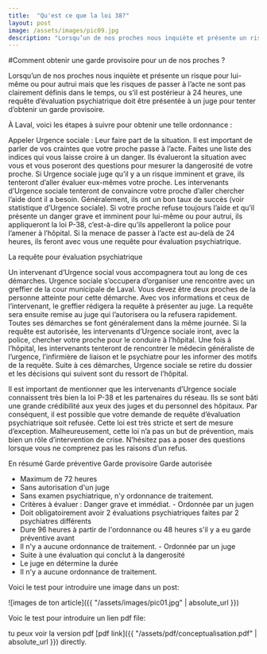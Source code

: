 ```yaml
---
title:  "Qu'est ce que la loi 38?"
layout: post
image: /assets/images/pic09.jpg
description: "Lorsqu’un de nos proches nous inquiète et présente un risque pour lui-même ou pour autrui mais que les risques de passer à l’acte ne sont pas clairement définis dans le temps, ou s’il est postérieur à 24 heures, une requête d’évaluation psychiatrique doit être présentée à un juge pour tenter d’obtenir un garde provisoire."
---
```




#Comment obtenir une garde provisoire pour un de nos proches ?

Lorsqu’un de nos proches nous inquiète et présente un risque pour lui-même ou pour autrui mais que les risques de passer à l’acte ne sont pas clairement définis dans le temps, ou s’il est postérieur à 24 heures, une requête d’évaluation psychiatrique doit être présentée à un juge pour tenter d’obtenir un garde provisoire.

À Laval, voici les étapes à suivre pour obtenir une telle ordonnance :

Appeler Urgence sociale : Leur faire part de la situation. Il est important de parler de vos craintes que votre proche passe à l’acte.
Faites une liste des indices qui vous laisse croire à un danger. Ils évalueront la situation avec vous et vous poseront des questions pour mesurer la dangerosité de votre proche.
Si Urgence sociale juge qu’il y a un risque imminent et grave, ils tenteront d’aller évaluer eux-mêmes votre proche.
Les intervenants d’Urgence sociale tenteront de convaincre votre proche d’aller chercher l’aide dont il a besoin. Généralement, ils ont un bon taux de succès (voir statistique d’Urgence sociale).
Si votre proche refuse toujours l’aide et qu’il présente un danger grave et imminent pour lui-même ou pour autrui, ils appliqueront la loi P-38, c’est-à-dire qu’ils appelleront la police pour l’amener à l’hôpital. Si la menace de passer à l’acte est au-delà de 24 heures, ils feront avec vous une requête pour évaluation psychiatrique.

La requête pour évaluation psychiatrique 

Un intervenant d’Urgence social vous accompagnera tout au long de ces démarches.
Urgence sociale s’occupera d’organiser une rencontre avec un greffier de la cour municipale de Laval. Vous devez être deux proches de la personne atteinte pour cette démarche. Avec vos informations et ceux de l’intervenant, le greffier rédigera la requête à présenter au juge.
La requête sera ensuite remise au juge qui l’autorisera ou la refusera rapidement.
Toutes ses démarches se font généralement dans la même journée.
Si la requête est autorisée, les intervenants d’Urgence sociale iront, avec la police, chercher votre proche pour le conduire à l’hôpital.
Une fois à l’hôpital, les intervenants tenteront de rencontrer le médecin généraliste de l’urgence, l’infirmière de liaison et le psychiatre pour les informer des motifs de la requête.
Suite à ces démarches, Urgence sociale se retire du dossier et les décisions qui suivent sont du ressort de l’hôpital.

Il est important de mentionner que les intervenants d’Urgence sociale connaissent très bien la loi P-38 et les partenaires du réseau. Ils se sont bâti une grande crédibilité aux yeux des juges et du personnel des hôpitaux. Par conséquent, il est possible que votre demande de requête d’évaluation psychiatrique soit refusée. Cette loi est très stricte et sert de mesure d’exception. Malheureusement, cette loi n’a pas un but de prévention, mais bien un rôle d’intervention de crise. N’hésitez pas a poser des questions lorsque vous ne comprenez pas les raisons d’un refus.

En résumé
Garde préventive	Garde provisoire	Garde autorisée
- Maximum de 72 heures
- Sans autorisation d'un juge
- Sans examen psychiatrique, n'y ordonnance de traitement.
- Critères à évaluer : Danger grave et immédiat.	- Ordonnée par un jugen
- Doit obligatoirement avoir 2 évaluations psychiatriques faites par 2 psychiatres différents
- Dure 96 heures à partir de l'ordonnance ou 48 heures s'il y a eu garde préventive avant
- Il n'y a aucune ordonnance de traitement.	- Ordonnée par un juge
- Suite à une évaluation qui conclut à la dangerosité
- Le juge en détermine la durée
- Il n'y a aucune ordonnance de traitement.


Voici le test pour introduire une image dans un post:

![images de ton article]({{ "/assets/images/pic01.jpg" | absolute_url }})

Voic le test pour introduire un lien pdf file:

tu peux voir la version pdf [pdf link]({{ "/assets/pdf/conceptualisation.pdf" | absolute_url }}) directly.